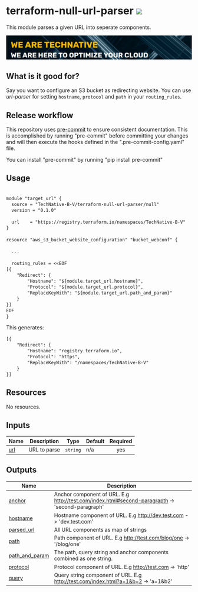 # terraform-null-url-parser ![](https://img.shields.io/github/actions/workflow/status/TechNative-B-V/terraform-null-url-parser/lint_test.yaml)



This module parses a given URL into seperate components.

[![](we-are-technative.png)](https://www.technative.nl)

## What is it good for?

Say you want to configure an S3 bucket as redirecting website. You can use
*url-parser* for setting `hostname`, `protocol` and `path` in your
`routing_rules`.

## Release workflow

This repository uses [pre-commit](https://pre-commit.com/) to ensure consistent documentation. This is accomplished by running "pre-commit" before committing your changes and will then execute the hooks defined in the ".pre-commit-config.yaml" file.

You can install "pre-commit" by running "pip install pre-commit"


## Usage

```hcl

module "target_url" {
  source = "TechNative-B-V/terraform-null-url-parser/null"
  version = "0.1.0"

  url    = "https://registry.terraform.io/namespaces/TechNative-B-V"
}

resource "aws_s3_bucket_website_configuration" "bucket_webconf" {

  ...

  routing_rules = <<EOF
[{
    "Redirect": {
        "Hostname": "${module.target_url.hostname}",
        "Protocol": "${module.target_url.protocol}",
        "ReplaceKeyWith": "${module.target_url.path_and_param}"
    }
}]
EOF
}
```

This generates:

```
[{
    "Redirect": {
        "Hostname": "registry.terraform.io",
        "Protocol": "https",
        "ReplaceKeyWith": "/namespaces/TechNative-B-V"
    }
}]
```

<!-- BEGIN_TF_DOCS -->
## Resources

No resources.

## Inputs

| Name | Description | Type | Default | Required |
|------|-------------|------|---------|:--------:|
| <a name="input_url"></a> [url](#input\_url) | URL to parse | `string` | n/a | yes |

## Outputs

| Name | Description |
|------|-------------|
| <a name="output_anchor"></a> [anchor](#output\_anchor) | Anchor component of URL. E.g http://test.com/index.html#second-paragrapth -> 'second-paragraph' |
| <a name="output_hostname"></a> [hostname](#output\_hostname) | Hostname component of URL. E.g http://dev.test.com -> 'dev.test.com' |
| <a name="output_parsed_url"></a> [parsed\_url](#output\_parsed\_url) | All URL components as map of strings |
| <a name="output_path"></a> [path](#output\_path) | Path component of URL. E.g http://test.com/blog/one -> '/blog/one' |
| <a name="output_path_and_param"></a> [path\_and\_param](#output\_path\_and\_param) | The path, query string and anchor components combined as one string. |
| <a name="output_protocol"></a> [protocol](#output\_protocol) | Protocol component of URL. E.g http://test.com -> 'http' |
| <a name="output_query"></a> [query](#output\_query) | Query string component of URL. E.g http://test.com/index.html?a=1&b=2 -> 'a=1&b2' |
<!-- END_TF_DOCS -->
